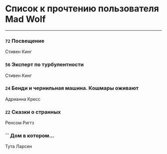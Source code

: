 # Список к прочтению пользователя Mad Wolf
---

### `72` Посвещение
Стивен Кинг

### `56` Эксперт по турбулентности
Стивен Кинг

### `24` Бенди и чернильная машина. Кошмары оживают
Адрианна Кресс

### `22` Сказки о странных
Ренсом Риггз

### `` Дом в котором...
Тута Ларсен

